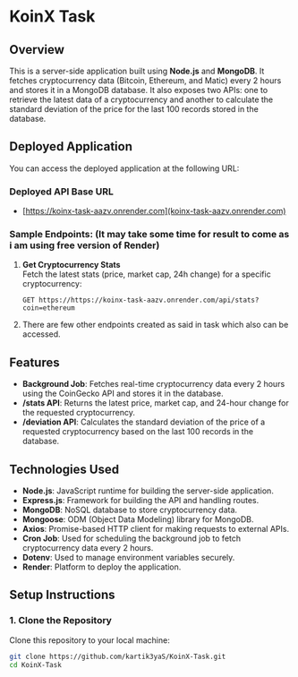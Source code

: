 # KoinX Task

## Overview

This is a server-side application built using **Node.js** and **MongoDB**. It fetches cryptocurrency data (Bitcoin, Ethereum, and Matic) every 2 hours and stores it in a MongoDB database. It also exposes two APIs: one to retrieve the latest data of a cryptocurrency and another to calculate the standard deviation of the price for the last 100 records stored in the database.

## Deployed Application

You can access the deployed application at the following URL:

### Deployed API Base URL
- [https://koinx-task-aazv.onrender.com](koinx-task-aazv.onrender.com)

### Sample Endpoints: (It may take some time for result to come as i am using free version of Render)

1. **Get Cryptocurrency Stats**  
   Fetch the latest stats (price, market cap, 24h change) for a specific cryptocurrency:
   ```http
   GET https://https://koinx-task-aazv.onrender.com/api/stats?coin=ethereum

2. There are few other endpoints created as said in task which also can be accessed.

## Features

- **Background Job**: Fetches real-time cryptocurrency data every 2 hours using the CoinGecko API and stores it in the database.
- **/stats API**: Returns the latest price, market cap, and 24-hour change for the requested cryptocurrency.
- **/deviation API**: Calculates the standard deviation of the price of a requested cryptocurrency based on the last 100 records in the database.

## Technologies Used

- **Node.js**: JavaScript runtime for building the server-side application.
- **Express.js**: Framework for building the API and handling routes.
- **MongoDB**: NoSQL database to store cryptocurrency data.
- **Mongoose**: ODM (Object Data Modeling) library for MongoDB.
- **Axios**: Promise-based HTTP client for making requests to external APIs.
- **Cron Job**: Used for scheduling the background job to fetch cryptocurrency data every 2 hours.
- **Dotenv**: Used to manage environment variables securely.
- **Render**: Platform to deploy the application.

## Setup Instructions

### 1. Clone the Repository

Clone this repository to your local machine:

```bash
git clone https://github.com/kartik3yaS/KoinX-Task.git
cd KoinX-Task
